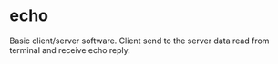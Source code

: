 # echo
Basic client/server software.
Client send to the server data read from terminal and receive echo reply.
